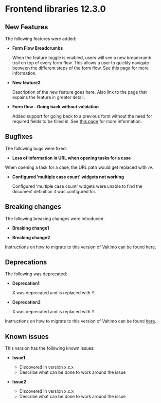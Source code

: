 # Frontend libraries 12.3.0

## New Features

The following features were added:

* **Form Flow Breadcrumbs**

  When the feature toggle is enabled, users will see a new breadcrumb trail on top of every form flow. This allows a
  user to quickly navigate between the different steps of the form flow.
  See [this page](/using-valtimo/form-flow/create-form-flow-definition.md#breadcrumbs) for more information.

* **New feature2**

  Description of the new feature goes here.
  Also link to the page that expains the feature in greater detail.

* **Form flow - Going back without validation**

  Added support for going back to a previous form without the need for required fields to be filled in.
  See [this page](/using-valtimo/form-flow/create-form-flow-form.md#going-back-to-the-previous-form) for more
  information.

## Bugfixes

The following bugs were fixed:

*  **Loss of information in URL when opening tasks for a case**

When opening a task for a case, the URL path would get replaced with `/#`.

* **Configured 'multiple case count' widgets not working**

  Configured 'multiple case count' widgets were unable to find the document definition it was configured for.

## Breaking changes

The following breaking changes were introduced:

* **Breaking change1**

* **Breaking change2**

Instructions on how to migrate to this version of Valtimo can be found [here](migration.md).

## Deprecations

The following was deprecated:

* **Deprecation1**

  X was deprecated and is replaced with Y.
* **Deprecation2**

  X was deprecated and is replaced with Y.

Instructions on how to migrate to this version of Valtimo can be found [here](migration.md).

## Known issues

This version has the following known issues:

* **Issue1**
    * Discovered in version x.x.x
    * Describe what can be done to work around the issue

* **Issue2**
    * Discovered in version x.x.x
    * Describe what can be done to work around the issue
